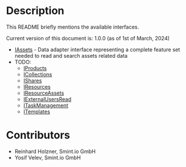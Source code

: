 Description
===========
This README briefly mentions the available interfaces. 

Current version of this document is: 1.0.0 (as of 1st of March, 2024)

- [IAssets](IAssets.md) - Data adapter interface representing a complete feature set needed to read and search assets related data
- TODO:
    - [IProducts](IProducts.md)
    - [ICollections](ICollectinos.md)
    - [IShares](IShares.md) 
    - [IResources](IResources.md)
    - [IResourceAssets](IResourceAssets.md)
    - [IExternalUsersRead](IExternalUsersRead.md)
    - [ITaskManagement](ITaskManagement.md)
    - [ITemplates](ITemplates.md)

Contributors
============

- Reinhard Holzner, Smint.io GmbH
- Yosif Velev, Smint.io GmbH